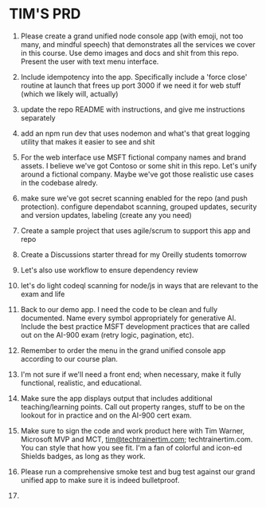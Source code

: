 # TIM'S PRD

1. Please create a grand unified node console app (with emoji, not too many, and mindful speech) that demonstrates all the services we cover in this course. Use demo images and docs and shit from this repo. Present the user with text menu interface.

2. Include idempotency into the app. Specifically include a 'force close' routine at launch that frees up port 3000 if we need it for web stuff (which we likely will, actually)

3. update the repo README with instructions, and give me instructions separately

4. add an npm run dev that uses nodemon and what's that great logging utility that makes it easier to see and shit

5. For the web interface use MSFT fictional company names and brand assets. I believe we've got Contoso or some shit in this repo. Let's unify around a fictional company. Maybe we've got those realistic use cases in the codebase alredy.

6. make sure we've got secret scanning enabled for the repo (and push protection). configure dependabot scanning, grouped updates, security and version updates, labeling (create any you need)

7. Create a sample project that uses agile/scrum to support this app and repo

8. Create a Discussions starter thread for my Oreilly students tomorrow

9. Let's also use workflow to ensure dependency review

10. let's do light codeql scanning for node/js in ways that are relevant to the exam and life

11. Back to our demo app. I need the code to be clean and fully documented. Name every symbol appropriately for generative AI. Include the best practice MSFT development practices that are called out on the AI-900 exam (retry logic, pagination, etc).

12. Remember to order the menu in the grand unified console app according to our course plan.

13. I'm not sure if we'll need a front end; when necessary, make it fully functional, realistic, and educational.

14. Make sure the app displays output that includes additional teaching/learning points. Call out property ranges, stuff to be on the lookout for in practice and on the AI-900 cert exam.

15. Make sure to sign the code and work product here with Tim Warner, Microsoft MVP and MCT, <tim@techtrainertim.com>; techtrainertim.com. You can style that how you see fit. I'm a fan of colorful and icon-ed Shields badges, as long as they work.

16. Please run a comprehensive smoke test and bug test against our grand unified app to make sure it is indeed bulletproof.

17.
